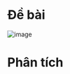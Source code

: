# Đề bài
![image](https://github.com/VanHoang110802/Competitive_Programming/assets/108053955/bd5f3a02-3fc9-4bf9-8a7e-d05e8fd4ce9a)

# Phân tích
